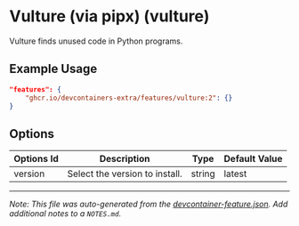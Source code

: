 
# Vulture (via pipx) (vulture)

Vulture finds unused code in Python programs.

## Example Usage

```json
"features": {
    "ghcr.io/devcontainers-extra/features/vulture:2": {}
}
```

## Options

| Options Id | Description | Type | Default Value |
|-----|-----|-----|-----|
| version | Select the version to install. | string | latest |



---

_Note: This file was auto-generated from the [devcontainer-feature.json](devcontainer-feature.json).  Add additional notes to a `NOTES.md`._
